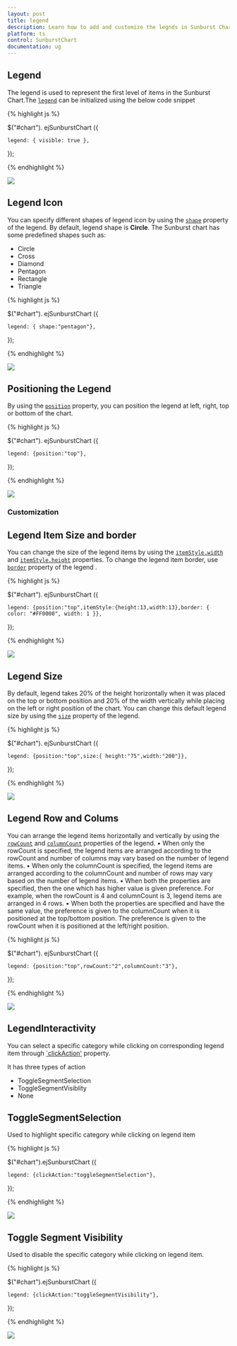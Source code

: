 ```yaml
---
layout: post
title: legend
description: Learn how to add and customize the legnds in Sunburst Chart.
platform: ts
control: SunburstChart
documentation: ug
---
```


## Legend
The legend is used to represent the first level of items in the Sunburst Chart.The [`legend`](../api/ejsunburstchart#members:legend) can be initialized using the below code snippet

{% highlight js %}

$("#chart"). ejSunburstChart ({

    legend: { visible: true },
   });

 {% endhighlight %}

![](/js/SunburstChart/Legend_images/Legend_img1.png)

## Legend Icon 

You can specify different shapes of legend icon by using the [`shape`](../api/ejsunburstchart#members:legend-shape) property of the legend. By default, legend shape is **Circle**. The Sunburst chart has some predefined shapes such as:
* Circle
* Cross
* Diamond
* Pentagon
* Rectangle
* Triangle

{% highlight js %}

$("#chart"). ejSunburstChart ({

    legend: { shape:"pentagon"},
   });

{% endhighlight %}

![](/js/SunburstChart/Legend_images/Legend_img2.png)
 
## Positioning the Legend

By using the [`position`](../api/ejsunburstchart#members:legend-position) property, you can position the legend at left, right, top or bottom of the chart. 

{% highlight js %}

$("#chart"). ejSunburstChart ({

    legend: {position:"top"},
   });

{% endhighlight %}

![](/js/SunburstChart/Legend_images/Legend_img3.png)
 
### Customization

## Legend Item Size and border
You can change the size of the legend items by using the [`itemStyle.width`](../api/ejsunburstchart#members:legend-itemstyle-width) and [`itemStyle.height`](../api/ejsunburstchart#members:legend-itemstyle-height) properties. To change the legend item border, use [`border`](../api/ejsunburstchart#members:legend-border) property of the legend .

{% highlight js %}

$("#chart"). ejSunburstChart ({

    legend: {position:"top",itemStyle:{height:13,width:13},border: { color: "#FF0000", width: 1 }},
   });

{% endhighlight %}

![](/js/SunburstChart/Legend_images/Legend_img4.png)

## Legend Size

By default, legend takes 20% of the height horizontally when it was placed on the top or bottom position and 20% of the width vertically while placing on the left or right position of the chart. You can change this default legend size by using the [`size`](../api/ejsunburstchart#members:legend-size) property of the legend.

{% highlight js %}

$("#chart"). ejSunburstChart ({

    legend: {position:"top",size:{ height:"75",width:"200"}},
   });

{% endhighlight %}

 ![](/js/SunburstChart/Legend_images/Legend_img5.png)

## Legend Row and Colums

You can arrange the legend items horizontally and vertically by using the [`rowCount`](../api/ejsunburstchart#members:legend-rowCount) and [`columnCount`](../api/ejsunburstchart#members:legend-clumnCount) properties of the legend.
•	When only the rowCount is specified, the legend items are arranged according to the rowCount and number of columns may vary based on the number of legend items.
•	When only the columnCount is specified, the legend items are arranged according to the columnCount and number of rows may vary based on the number of legend items.
•	When both the properties are specified, then the one which has higher value is given preference. For example, when the rowCount is 4 and columnCount is 3, legend items are arranged in 4 rows.
•	When both the properties are specified and have the same value, the preference is given to the columnCount when it is positioned at the top/bottom position. The preference is given to the rowCount when it is positioned at the left/right position.
 
{% highlight js %}

$("#chart"). ejSunburstChart ({

    legend: {position:"top",rowCount:"2",columnCount:"3"},
   });

{% endhighlight %}

![](/js/SunburstChart/Legend_images/Legend_img6.png)
 
## LegendInteractivity

You can select a specific category while clicking on corresponding legend item through [`clickAction'](../api/ejsunburstchart#members:legend-clickAction) property. 

It has three types of action
*	ToggleSegmentSelection
*	ToggleSegmentVisiblity
*	None

## ToggleSegmentSelection

Used to highlight specific category while clicking on legend item

{% highlight js %}

$("#chart").ejSunburstChart ({

    legend: {clickAction:"toggleSegmentSelection"},
   });
   
{% endhighlight %}

![](/js/SunburstChart/Legend_images/Legend_img7.png)
 
## Toggle Segment Visibility

Used to disable the specific category while clicking on legend item.

{% highlight js %}

$("#chart").ejSunburstChart ({

    legend: {clickAction:"toggleSegmentVisibility"},
   });

{% endhighlight %}


![](/js/SunburstChart/Legend_images/Legend_img8.png)



